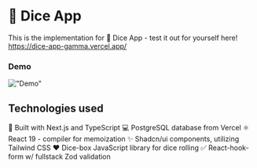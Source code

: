 # 🎲 Dice App

This is the implementation for 🎲 Dice App - test it out for yourself here! https://dice-app-gamma.vercel.app/

### Demo

!["Demo"](./diceDemo.gif)

## Technologies used

🚀 Built with Next.js and TypeScript
💻 PostgreSQL database from Vercel
⚛️ React 19 - compiler for memoization
✨ Shadcn/ui components, utilizing Tailwind CSS
❤️ Dice-box JavaScript library for dice rolling
✅ React-hook-form w/ fullstack Zod validation

